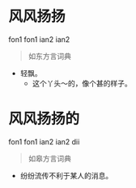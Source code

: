 # 风风扬扬
fon1 fon1 ian2 ian2
> 如东方言词典
- 轻飘。
  - 这个丫头～的，像个甚的样子。


# 风风扬扬的
fon1 fon1 ian2 ian2 dii
> 如皋方言词典
- 纷纷流传不利于某人的消息。

